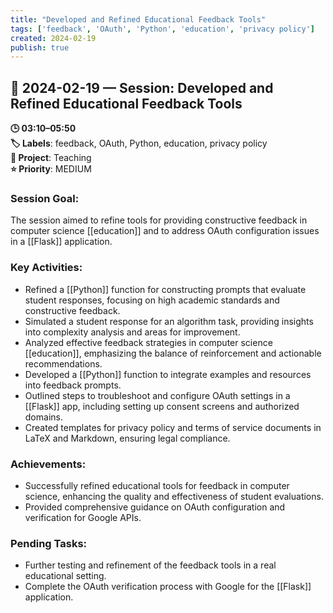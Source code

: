 ```yaml
---
title: "Developed and Refined Educational Feedback Tools"
tags: ['feedback', 'OAuth', 'Python', 'education', 'privacy policy']
created: 2024-02-19
publish: true
---
```


## 📅 2024-02-19 — Session: Developed and Refined Educational Feedback Tools

**🕒 03:10–05:50**  
**🏷️ Labels**: feedback, OAuth, Python, education, privacy policy  
**📂 Project**: Teaching  
**⭐ Priority**: MEDIUM  


### Session Goal:
The session aimed to refine tools for providing constructive feedback in computer science [[education]] and to address OAuth configuration issues in a [[Flask]] application.

### Key Activities:
- Refined a [[Python]] function for constructing prompts that evaluate student responses, focusing on high academic standards and constructive feedback.
- Simulated a student response for an algorithm task, providing insights into complexity analysis and areas for improvement.
- Analyzed effective feedback strategies in computer science [[education]], emphasizing the balance of reinforcement and actionable recommendations.
- Developed a [[Python]] function to integrate examples and resources into feedback prompts.
- Outlined steps to troubleshoot and configure OAuth settings in a [[Flask]] app, including setting up consent screens and authorized domains.
- Created templates for privacy policy and terms of service documents in LaTeX and Markdown, ensuring legal compliance.

### Achievements:
- Successfully refined educational tools for feedback in computer science, enhancing the quality and effectiveness of student evaluations.
- Provided comprehensive guidance on OAuth configuration and verification for Google APIs.

### Pending Tasks:
- Further testing and refinement of the feedback tools in a real educational setting.
- Complete the OAuth verification process with Google for the [[Flask]] application.
